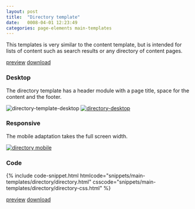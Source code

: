 ```yaml
---
layout: post
title:  "Directory template"
date:   0008-04-01 12:23:49
categories: page-elements main-templates
---
```


This templates is very similar to the content template, but is intended for lists of content such as
search results or any directory of content pages.

<a class="btn btn--preview" target="_blank" href="http://localhost:4000/gfw-style-guides/downloads/main-templates/directory/index.html">preview</a>
<a class="btn btn--download" download="directory-template.zip" href="http://localhost:4000/gfw-style-guides/downloads/main-templates/directory/directory.zip">download</a>

### Desktop

The directory template has a header module with a page title, space for the content and the footer.

<div class="gallery">
  <img src="/gfw-style-guides/images/posts/main-templates/directory-template/04-01-directory-template-desktop.png" alt="directory-template-desktop">
  <a href="/gfw-style-guides/images/posts/main-templates/directory-template/04-02-directory-desktop-full.jpg">
    <img src="/gfw-style-guides/images/posts/main-templates/directory-template/04-02-directory-desktop.png" alt="directory-desktop">
  </a>
</div>



### Responsive

The mobile adaptation takes the full screen width.

<div class="gallery">
  <a href="/gfw-style-guides/images/posts/main-templates/directory-template/04-02-directory-desktop-full.jpg">
    <img src="/gfw-style-guides/images/posts/main-templates/directory-template/04-03-directory-mobile.png" alt="directory mobile">
  </a>
</div>

### Code

<div id="code-snippet-box1" class="code-snippet-box">
  {% include code-snippet.html htmlcode="snippets/main-templates/directory/directory.html" csscode="snippets/main-templates/directory/directory-css.html" %}
</div>

<a class="btn btn--preview" target="_blank" href="http://localhost:4000/gfw-style-guides/downloads/main-templates/directory/index.html">preview</a>
<a class="btn btn--download" download="directory-template.zip" href="http://localhost:4000/gfw-style-guides/downloads/main-templates/directory/directory.zip">download</a>


